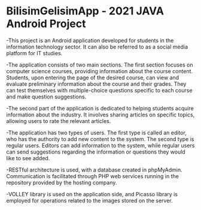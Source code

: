 # BilisimGelisimApp - 2021 JAVA Android Project

-This project is an Android application developed for students in the information technology sector. It can also be referred to as a social media platform for IT studies.

-The application consists of two main sections. The first section focuses on computer science courses, providing information about the course content. Students, upon entering the page of the desired course, can view and evaluate preliminary information about the course and their grades. They can test themselves with multiple-choice questions specific to each course and make question suggestions.

-The second part of the application is dedicated to helping students acquire information about the industry. It involves sharing articles on specific topics, allowing users to rate the relevant articles.

-The application has two types of users. The first type is called an editor, who has the authority to add new content to the system. The second type is regular users. Editors can add information to the system, while regular users can send suggestions regarding the information or questions they would like to see added.

-RESTful architecture is used, with a database created in phpMyAdmin. Communication is facilitated through PHP web services running in the repository provided by the hosting company.

-VOLLEY library is used on the application side, and Picasso library is employed for operations related to the images stored on the server.
